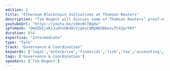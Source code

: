 ```yaml
---
edition: 2
title: "Ethereum Blockchain Initiatives at Thomson Reuters"
description: "Tim Nugent will discuss some of Thomson Reuters’ proof-of-concept projects including oracle services providing real-time market and reference to smart contracts."
youtubeUrl: "https://youtu.be/cOmcWlTBqOw"
ipfsHash: "QmdZb5jxKsJudYnUK4QcVjgksCQMpWQSBbozuTC42prYRf"
duration: 834
expertise: "Intermediate"
type: "Talk"
track: "Governance & Coordination"
keywords: ['legal','enterprise','financial','risk','tax','accounting','eikon','governments','IP','science','tools','databases','access','KYC','dapps','block','delegated','identity','ID','oracle','due','diligence','elektron','otc','data','news','zkproofs','solidity','hackathon','security','entitlement']
tags: ['Governance & Coordination']
speakers: ['Tim Nugent']
---
```

